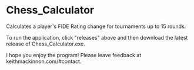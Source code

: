 Chess_Calculator
================

Calculates a player's FIDE Rating change for tournaments up to 15 rounds.

To run the application, click "releases" above and then download the latest release of Chess_Calculator.exe. 

I hope you enjoy the program! Please leave feedback at keithmackinnon.com/#contact.
